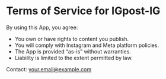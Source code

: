 # Terms of Service for IGpost-IG

By using this App, you agree:
- You own or have rights to content you publish.  
- You will comply with Instagram and Meta platform policies.  
- The App is provided “as-is” without warranties.  
- Liability is limited to the extent permitted by law.

Contact: your.email@example.com
